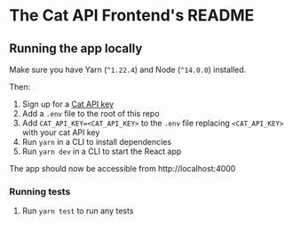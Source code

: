 # The Cat API Frontend's README

## Running the app locally

Make sure you have Yarn (`^1.22.4`) and Node (`^14.0.0`) installed.

Then:

1. Sign up for a [Cat API key](https://thecatapi.com/signup)
2. Add a `.env` file to the root of this repo
3. Add `CAT_API_KEY=<CAT_API_KEY>` to the `.env` file replacing `<CAT_API_KEY>` with your cat API key
4. Run `yarn` in a CLI  to install dependencies
5. Run `yarn dev` in a CLI to start the React app

The app should now be accessible from http://localhost:4000

### Running tests

1. Run `yarn test` to run any tests
